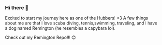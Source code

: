 ### Hi there 👋
Excited to start my journey here as one of the Hubbers! <3 A few things about me are that I love 
scuba diving, tennis,swimming, traveling, and I have a dog named Remington (he resembles a capybara lol).

Check out my Remington Repo!!! 😊 

<!--
**calliesjohnson/calliesjohnson** is a ✨ _special_ ✨ repository because its `README.md` (this file) appears on your GitHub profile.

Here are some ideas to get you started:

- 🔭 I’m currently working on ...
- 🌱 I’m currently learning ...
- 👯 I’m looking to collaborate on ...
- 🤔 I’m looking for help with ...
- 💬 Ask me about ...
- 📫 How to reach me: ...
- 😄 Pronouns: ...
- ⚡ Fun fact: ...
-->
